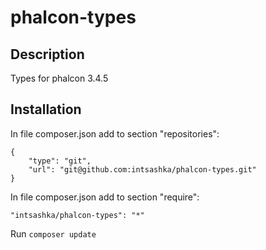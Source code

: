 # phalcon-types
## Description
Types for phalcon 3.4.5

## Installation
In file composer.json add to section "repositories":
```
{
    "type": "git",
    "url": "git@github.com:intsashka/phalcon-types.git"
}
```

In file composer.json add to section "require":
```
"intsashka/phalcon-types": "*"
```

Run `composer update`